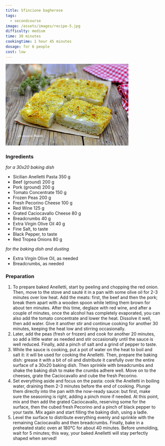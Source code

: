 ```yaml
---
title: Sfincione bagherese
tags: 
  - secondcourse
image: /assets/images/recipe-5.jpg
difficulty: medium
time: 30 minutes
cookingtime: 1 hour 45 minutes
dosage: for 6 people
cost: low
---
```


![sfincione bagherese](/assets/images/recipe-5.jpg)

### Ingredients

_for a 30x20 baking dish_

*   Sicilian Anelletti Pasta 350 g
*   Beef (ground) 200 g
*   Pork (ground) 200 g
*   Tomato Concentrate 150 g
*   Frozen Peas 200 g
*   Fresh Pecorino Cheese 100 g
*   Red Wine 125 g
*   Grated Caciocavallo Cheese 80 g
*   Breadcrumbs 40 g
*   Extra Virgin Olive Oil 40 g
*   Fine Salt, to taste
*   Black Pepper, to taste
*   Red Tropea Onions 80 g

_for the baking dish and dusting_

*   Extra Virgin Olive Oil, as needed
*   Breadcrumbs, as needed

### Preparation

1.  To prepare baked Anelletti, start by peeling and chopping the red onion. Then, move to the stove and sauté it in a pan with some olive oil for 2-3 minutes over low heat. Add the meats: first, the beef and then the pork; break them apart with a wooden spoon while letting them brown for about ten minutes. After this time, deglaze with red wine, and after a couple of minutes, once the alcohol has completely evaporated, you can also add the tomato concentrate and lower the heat. Dissolve it well, then add water. Give it another stir and continue cooking for another 30 minutes, keeping the heat low and stirring occasionally.
2.  Later, add the peas (fresh or frozen) and cook for another 20 minutes, so add a little water as needed and stir occasionally until the sauce is well reduced. Finally, add a pinch of salt and a grind of pepper to taste.
3.  While the sauce is cooking, put a pot of water on the heat to boil and salt it: it will be used for cooking the Anelletti. Then, prepare the baking dish: grease it with a bit of oil and distribute it carefully over the entire surface of a 30x20 baking dish. Then sprinkle with breadcrumbs and shake the baking dish to make the crumbs adhere well. Move on to the cheeses, grate the Caciocavallo and cube the fresh Pecorino.
4.  Set everything aside and focus on the pasta: cook the Anelletti in boiling water, draining them 2-3 minutes before the end of cooking. Plunge them directly into the pan with the now-ready sauce: but first, make sure the seasoning is right, adding a pinch more if needed. At this point, mix and then add the grated Caciocavallo, reserving some for the surface, then the cubed fresh Pecorino and a pinch of black pepper to your taste. Mix again and start filling the baking dish, using a ladle.
5.  Level the surface to distribute everything evenly and sprinkle with the remaining Caciocavallo and then breadcrumbs. Finally, bake in a preheated static oven at 180°C for about 40 minutes. Before unmolding, wait for 5 minutes; this way, your baked Anelletti will stay perfectly shaped when served!

